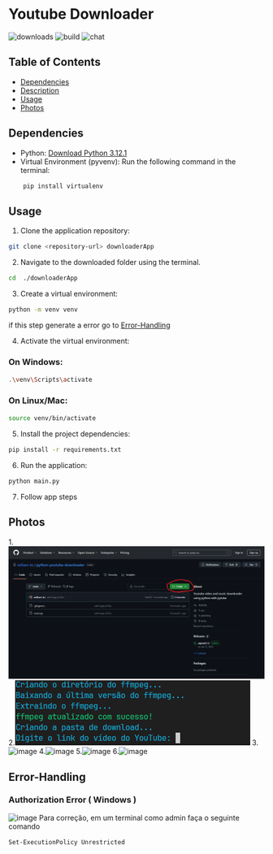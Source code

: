 # Youtube Downloader

![downloads](https://img.shields.io/github/downloads/atom/atom/total.svg)
![build](https://img.shields.io/appveyor/ci/:user/:repo.svg)
![chat](https://img.shields.io/discord/:serverId.svg)

## Table of Contents

- [Dependencies](#dependencies)
- [Description](#description)
- [Usage](#usage)
- [Photos](#photos)

## Dependencies

- Python: [Download Python 3.12.1](https://www.python.org/ftp/python/3.12.1/python-3.12.1-amd64.exe)
- Virtual Environment (pyvenv): Run the following command in the terminal:
```bash
    pip install virtualenv
```

## Usage
1. Clone the application repository:

```bash
git clone <repository-url> downloaderApp
```
2. Navigate to the downloaded folder using the terminal.
```bash
cd  ./downloaderApp
```

3. Create a virtual environment:

```bash
python -m venv venv
```
if this step generate a error go to [Error-Handling](#error-handling)

4. Activate the virtual environment:

### On Windows:
```bash
.\venv\Scripts\activate
```
### On Linux/Mac:
```bash
source venv/bin/activate
```
5. Install the project dependencies:

```bash
pip install -r requirements.txt
```
6. Run the application:

```bash
python main.py
```

7. Follow app steps

## Photos

1.![first Step](image.png)
2.![Alt text](image-1.png)
3.![image](https://hackmd.io/_uploads/HydXAUU9p.png)
4.![image](https://hackmd.io/_uploads/BkEQXD89p.png)
5.![image](https://hackmd.io/_uploads/Hk6WXvI5a.png)
6.![image](https://hackmd.io/_uploads/HkaSmD85T.png)
## Error-Handling

### Authorization Error ( Windows )
![image](https://hackmd.io/_uploads/BkHGeP856.png)
Para correção, em um terminal como admin faça o seguinte comando
```bash
Set-ExecutionPolicy Unrestricted
```